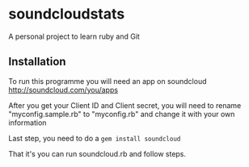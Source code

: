 soundcloudstats
===============

A personal project to learn ruby and Git

## Installation
To run this programme you will need an app on soundcloud
http://soundcloud.com/you/apps

After you get your Client ID and Client secret, you will need to rename
"myconfig.sample.rb" to "myconfig.rb" and change it with your own information

Last step, you need to do a 
```gem install soundcloud```

That it's you can run soundcloud.rb and follow steps. 
